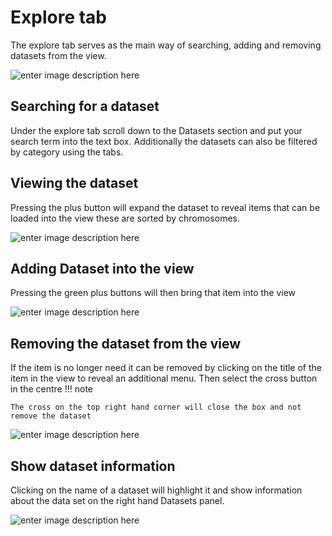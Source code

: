 # Explore tab

The explore tab serves as the main way of searching, adding and removing datasets from the view.

![enter image description here](https://pretzel-images-public.s3.ap-southeast-2.amazonaws.com/pretzel-basic/adding-and-removing-dataset-from-view/add-remove01.png)

## Searching for a dataset
Under the explore tab scroll down to the Datasets section and put your search term into the text box.
Additionally the datasets can also be filtered by category using the tabs.


## Viewing the dataset
Pressing the plus button will expand the dataset to reveal items that can be loaded into the view these are sorted by chromosomes.

![enter image description here](https://pretzel-images-public.s3.ap-southeast-2.amazonaws.com/pretzel-basic/adding-and-removing-dataset-from-view/add-remove06.png)


## Adding Dataset into the view
Pressing the green plus buttons will then bring that item into the view

![enter image description here](https://pretzel-images-public.s3.ap-southeast-2.amazonaws.com/pretzel-basic/adding-and-removing-dataset-from-view/add-remove03.png)


## Removing the dataset from the view
If the item is no longer need it can be removed by clicking on the title of the item in the view to reveal an additional menu. Then select the cross button in the centre
!!! note

    The cross on the top right hand corner will close the box and not remove the dataset
![enter image description here](https://pretzel-images-public.s3.ap-southeast-2.amazonaws.com/pretzel-basic/adding-and-removing-dataset-from-view/add-remove04.png)

## Show dataset information
Clicking on the name of a dataset will highlight it and show information 
about the data set on the right hand Datasets panel.

![enter image description here](https://pretzel-images-public.s3.ap-southeast-2.amazonaws.com/pretzel-basic/adding-and-removing-dataset-from-view/add-remove02.png)
